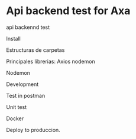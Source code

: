 # Api backend test for Axa
api backennd test



Install

Estructuras de carpetas

Principales librerias:
Axios
nodemon

Nodemon

Development

Test in postman

Unit test

Docker

Deploy to produccion.




